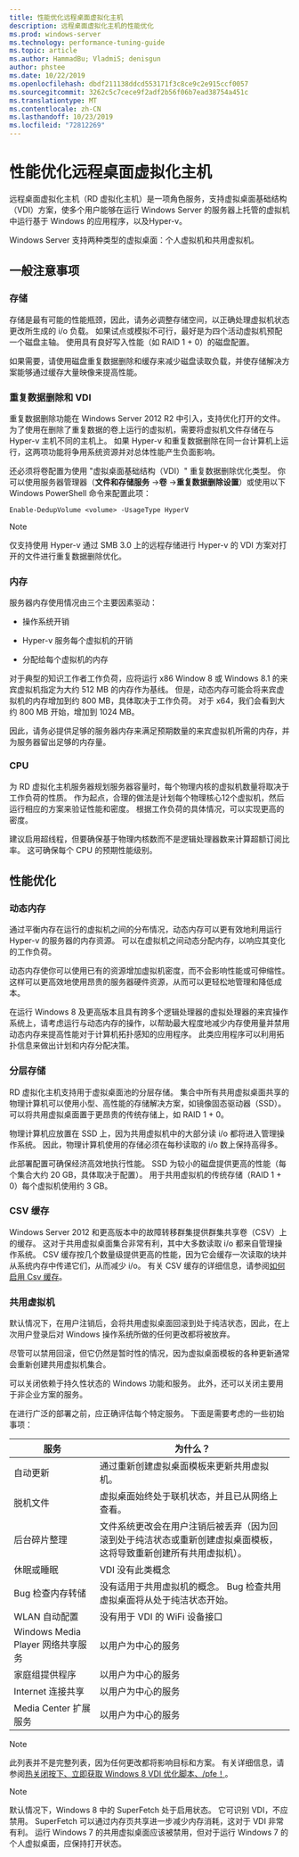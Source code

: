 ```yaml
---
title: 性能优化远程桌面虚拟化主机
description: 远程桌面虚拟化主机的性能优化
ms.prod: windows-server
ms.technology: performance-tuning-guide
ms.topic: article
ms.author: HammadBu; VladmiS; denisgun
author: phstee
ms.date: 10/22/2019
ms.openlocfilehash: dbdf211138ddcd553171f3c8ce9c2e915ccf0057
ms.sourcegitcommit: 3262c5c7cece9f2adf2b56f06b7ead38754a451c
ms.translationtype: MT
ms.contentlocale: zh-CN
ms.lasthandoff: 10/23/2019
ms.locfileid: "72812269"
---
```

# <a name="performance-tuning-remote-desktop-virtualization-hosts"></a>性能优化远程桌面虚拟化主机

远程桌面虚拟化主机（RD 虚拟化主机）是一项角色服务，支持虚拟桌面基础结构（VDI）方案，使多个用户能够在运行 Windows Server 的服务器上托管的虚拟机中运行基于 Windows 的应用程序，以及Hyper-v。

Windows Server 支持两种类型的虚拟桌面：个人虚拟机和共用虚拟机。

## <a name="general-considerations"></a>一般注意事项

### <a name="storage"></a>存储

存储是最有可能的性能瓶颈，因此，请务必调整存储空间，以正确处理虚拟机状态更改所生成的 i/o 负载。 如果试点或模拟不可行，最好是为四个活动虚拟机预配一个磁盘主轴。 使用具有良好写入性能（如 RAID 1 + 0）的磁盘配置。

如果需要，请使用磁盘重复数据删除和缓存来减少磁盘读取负载，并使存储解决方案能够通过缓存大量映像来提高性能。

### <a name="data-deduplication-and-vdi"></a>重复数据删除和 VDI

重复数据删除功能在 Windows Server 2012 R2 中引入，支持优化打开的文件。 为了使用在删除了重复数据的卷上运行的虚拟机，需要将虚拟机文件存储在与 Hyper-v 主机不同的主机上。 如果 Hyper-v 和重复数据删除在同一台计算机上运行，这两项功能将争用系统资源并对总体性能产生负面影响。

还必须将卷配置为使用 "虚拟桌面基础结构（VDI）" 重复数据删除优化类型。 你可以使用服务器管理器（**文件和存储服务** -&gt;**卷** -&gt;**重复数据删除设置**）或使用以下 Windows PowerShell 命令来配置此项：

``` syntax
Enable-DedupVolume <volume> -UsageType HyperV
```

> [!NOTE]
> 仅支持使用 Hyper-v 通过 SMB 3.0 上的远程存储进行 Hyper-v 的 VDI 方案对打开的文件进行重复数据删除优化。

### <a name="memory"></a>内存

服务器内存使用情况由三个主要因素驱动：

- 操作系统开销

- Hyper-v 服务每个虚拟机的开销

- 分配给每个虚拟机的内存

对于典型的知识工作者工作负荷，应将运行 x86 Window 8 或 Windows 8.1 的来宾虚拟机指定为大约 512 MB 的内存作为基线。 但是，动态内存可能会将来宾虚拟机的内存增加到约 800 MB，具体取决于工作负荷。 对于 x64，我们会看到大约 800 MB 开始，增加到 1024 MB。

因此，请务必提供足够的服务器内存来满足预期数量的来宾虚拟机所需的内存，并为服务器留出足够的内存量。

### <a name="cpu"></a>CPU

为 RD 虚拟化主机服务器规划服务器容量时，每个物理内核的虚拟机数量将取决于工作负荷的性质。 作为起点，合理的做法是计划每个物理核心12个虚拟机，然后运行相应的方案来验证性能和密度。 根据工作负荷的具体情况，可以实现更高的密度。

建议启用超线程，但要确保基于物理内核数而不是逻辑处理器数来计算超额订阅比率。 这可确保每个 CPU 的预期性能级别。

## <a name="performance-optimizations"></a>性能优化

### <a name="dynamic-memory"></a>动态内存

通过平衡内存在运行的虚拟机之间的分布情况，动态内存可以更有效地利用运行 Hyper-v 的服务器的内存资源。 可以在虚拟机之间动态分配内存，以响应其变化的工作负荷。

动态内存使你可以使用已有的资源增加虚拟机密度，而不会影响性能或可伸缩性。 这样可以更高效地使用昂贵的服务器硬件资源，从而可以更轻松地管理和降低成本。

在运行 Windows 8 及更高版本且具有跨多个逻辑处理器的虚拟处理器的来宾操作系统上，请考虑运行与动态内存的操作，以帮助最大程度地减少内存使用量并禁用动态内存来提高性能对于计算机拓扑感知的应用程序。 此类应用程序可以利用拓扑信息来做出计划和内存分配决策。

### <a name="tiered-storage"></a>分层存储

RD 虚拟化主机支持用于虚拟桌面池的分层存储。 集合中所有共用虚拟桌面共享的物理计算机可以使用小型、高性能的存储解决方案，如镜像固态驱动器（SSD）。 可以将共用虚拟桌面置于更昂贵的传统存储上，如 RAID 1 + 0。

物理计算机应放置在 SSD 上，因为共用虚拟机中的大部分读 i/o 都将进入管理操作系统。 因此，物理计算机使用的存储必须在每秒读取的 i/o 数上保持高得多。

此部署配置可确保经济高效地执行性能。 SSD 为较小的磁盘提供更高的性能（每个集合大约 20 GB，具体取决于配置）。 用于共用虚拟机的传统存储（RAID 1 + 0）每个虚拟机使用约 3 GB。

### <a name="csv-cache"></a>CSV 缓存

Windows Server 2012 和更高版本中的故障转移群集提供群集共享卷（CSV）上的缓存。 这对于共用虚拟桌面集合非常有利，其中大多数读取 i/o 都来自管理操作系统。 CSV 缓存按几个数量级提供更高的性能，因为它会缓存一次读取的块并从系统内存中传递它们，从而减少 i/o。 有关 CSV 缓存的详细信息，请参阅[如何启用 Csv 缓存](http://blogs.msdn.com/b/clustering/archive/2012/03/22/10286676.aspx)。

### <a name="pooled-virtual-desktops"></a>共用虚拟机

默认情况下，在用户注销后，会将共用虚拟桌面回滚到处于纯洁状态，因此，在上次用户登录后对 Windows 操作系统所做的任何更改都将被放弃。

尽管可以禁用回滚，但它仍然是暂时性的情况，因为虚拟桌面模板的各种更新通常会重新创建共用虚拟机集合。

可以关闭依赖于持久性状态的 Windows 功能和服务。 此外，还可以关闭主要用于非企业方案的服务。

在进行广泛的部署之前，应正确评估每个特定服务。 下面是需要考虑的一些初始事项：

| 服务                                      | 为什么？                                                                                                                                                                                                      |
|----------------------------------------------|-----------------------------------------------------------------------------------------------------------------------------------------------------------------------------------------------------------|
| 自动更新                                  | 通过重新创建虚拟桌面模板来更新共用虚拟机。                                                                                                                          |
| 脱机文件                                | 虚拟桌面始终处于联机状态，并且已从网络上查看。                                                                                                                         |
| 后台碎片整理                            | 文件系统更改会在用户注销后被丢弃（因为回滚到处于纯洁状态或重新创建虚拟桌面模板，这将导致重新创建所有共用虚拟机）。 |
| 休眠或睡眠                           | VDI 没有此类概念                                                                                                                                                                                   |
| Bug 检查内存转储                        | 没有适用于共用虚拟机的概念。 Bug 检查共用虚拟桌面将从处于纯洁状态开始。                                                                                       |
| WLAN 自动配置                              | 没有用于 VDI 的 WiFi 设备接口                                                                                                                                                                 |
| Windows Media Player 网络共享服务 | 以用户为中心的服务                                                                                                                                                                                  |
| 家庭组提供程序                          | 以用户为中心的服务                                                                                                                                                                                  |
| Internet 连接共享                  | 以用户为中心的服务                                                                                                                                                                                  |
| Media Center 扩展服务               | 以用户为中心的服务                                                                                                                                                                                  |
> [!NOTE]
> 此列表并不是完整列表，因为任何更改都将影响目标和方案。 有关详细信息，请参阅[热关闭按下、立即获取 Windows 8 VDI 优化脚本、/pfe！](http://blogs.technet.com/b/jeff_stokes/archive/2013/04/09/hot-off-the-presses-get-it-now-the-windows-8-vdi-optimization-script-courtesy-of-pfe.aspx)。


> [!NOTE]
> 默认情况下，Windows 8 中的 SuperFetch 处于启用状态。 它可识别 VDI，不应禁用。 SuperFetch 可以通过内存页共享进一步减少内存消耗，这对于 VDI 非常有利。 运行 Windows 7 的共用虚拟桌面应该被禁用，但对于运行 Windows 7 的个人虚拟桌面，应保持打开状态。
